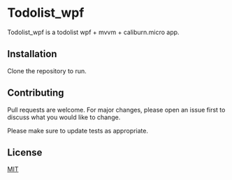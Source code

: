 # Todolist_wpf

Todolist_wpf is a todolist wpf + mvvm + caliburn.micro app.

## Installation

Clone the repository to run.

## Contributing

Pull requests are welcome. For major changes, please open an issue first to discuss what you would like to change.

Please make sure to update tests as appropriate.

## License

[MIT](https://choosealicense.com/licenses/mit/)
